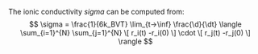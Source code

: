 
The ionic conductivity $sigma$ can be computed from:
$$
\sigma = \frac{1}{6k_BVT} \lim_{t->\inf} \frac{\d}{\dt} \langle \sum_{i=1}^{N}  \sum_{j=1}^{N} \[ r_i(t) -r_i(0) \] \cdot \[ r_j(t) -r_j(0) \] \rangle
$$
